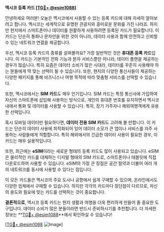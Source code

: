 **멕시코 등록 카드 [[TG💪+ @esim1088](https://t.me/s/esim1088)]**

안녕하세요 여러분! 오늘은 멕시코에서 사용할 수 있는 등록 카드에 대해 자세히 알아보려고 합니다. 멕시코는 세계적으로 유명한 관광지와 흥미로운 문화를 가진 나라죠. 하지만 현지에서 스마트폰이나 데이터를 원활하게 사용하려면 등록된 카드가 필요합니다. 이 카드는 단순히 통화나 문자만을 위한 것이 아니라, 데이터 사용과 함께 안전하고 신뢰할 수 있는 네트워크 연결을 제공합니다.

우선, 멕시코 등록 카드의 종류를 살펴볼까요? 가장 일반적인 것은 **휴대폰 등록 카드**입니다. 이 카드는 기본적인 전화 기능과 문자 서비스뿐만 아니라, 데이터 플랜을 제공하는 경우가 많습니다. 특히 요즘은 데이터 소비가 많은 시대라, 데이터를 꾸준히 사용해야 하는 분들에게 딱 맞는 선택이 될 수 있습니다. 또한, 현지의 다양한 통신사들이 제공하는 다양한 패키지를 통해 비즈니스나 여행 목적에 따라 맞춤형 서비스를 선택할 수 있습니다.

또한, 멕시코에서는 **SIM 카드**도 매우 인기입니다. SIM 카드는 특정 통신사에 가입하여 자신의 스마트폰에 삽입해 사용하는 방식으로, 개인의 휴대폰 번호를 유지하면서 멕시코 내에서 통화 및 데이터를 사용할 수 있습니다. 특히, 장기 거주자나 해외여행객에게 유용한 선택입니다.

혹시 모바일 데이터만 필요하다면, **데이터 전용 SIM 카드**도 고려해 볼 만합니다. 이 카드는 단순히 데이터 사용에 최적화되어 있어 데이터 소모가 큰 앱이나 서비스를 자주 사용하는 사람들에게 적합합니다. 특히 해외에서의 긴급한 데이터 사용이 필요한 경우, 이 카드는 매우 실용적입니다.

또한, 최근에는 **eSIM**이라는 새로운 형태의 등록 카드도 많이 사용되고 있습니다. eSIM은 물리적인 카드를 대체하는 디지털 형태의 SIM 카드로, 스마트폰이나 태블릿에 직접 다운로드하여 사용할 수 있습니다. eSIM의 가장 큰 장점은 공간 절약과 더불어 여러 개의 네트워크를 동시에 사용할 수 있다는 점입니다.

이 모든 카드들은 멕시코의 주요 도시나 공항에서 쉽게 구매할 수 있으며, 온라인에서도 다양한 업체에서 구매할 수 있습니다. 하지만 각각의 카드마다 장단점이 다르므로, 자신의 용도와 필요에 맞는 카드를 선택하는 것이 중요합니다.

**결론적으로**, 멕시코 등록 카드는 현지 생활과 여행을 더욱 편리하게 만들어 줄 중요한 도구입니다. 데이터 소비가 많은 분들이라면 반드시 준비하시기를 추천합니다. 더 자세한 정보는 **[TG💪+ @esim1088](https://t.me/s/esim1088)**에서 확인하실 수 있습니다!

[[TG💪+ @esim1088](https://t.me/s/esim1088) ![Image](https://i.postimg.cc/Y0z9fWf4/image.png)]